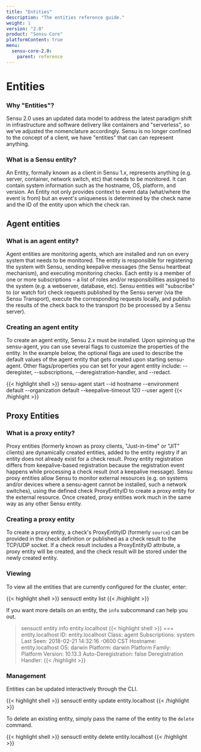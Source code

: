 ```yaml
---
title: "Entities"
description: "The entities reference guide."
weight: 1
version: "2.0"
product: "Sensu Core"
platformContent: true
menu:
  sensu-core-2.0:
    parent: reference
---
```


# Entities

### Why "Entities"?

Sensu 2.0 uses an updated data model to address the latest paradigm shift in infrastructure and software delivery like containers and "serverless", so we've adjusted the nomenclature accordingly. Sensu is no longer confined to the concept of a client, we have "entities" that can can represent anything.

### What is a Sensu entity?

An Entity, formally known as a client in Sensu 1.x, represents anything (e.g. server, container, network switch, etc) that needs to be monitored. It can contain system information such as the hostname, OS, platform, and version. An Entity not only provides context to event data (what/where the event is from) but an event's uniqueness is determined by the check name and the ID of the entity upon which the check ran.

## Agent entities

### What is an agent entity?

Agent entities are monitoring agents, which are installed and run on every system that needs to be monitored. The entity is responsible for registering the system with Sensu, sending keepalive messages (the Sensu heartbeat mechanism), and executing monitoring checks. Each entity is a member of one or more subscriptions – a list of roles and/or responsibilities assigned to the system (e.g. a webserver, database, etc). Sensu entities will "subscribe" to (or watch for) check requests published by the Sensu server (via the Sensu Transport), execute the corresponding requests locally, and publish the results of the check back to the transport (to be processed by a Sensu server).

### Creating an agent entity

To create an agent entity, Sensu 2.x must be installed. Upon spinning up the sensu-agent, you can use several flags to customize the properties of the entity. In the example below, the optional flags are used to describe the default values of the agent entity that gets created upon starting sensu-agent. Other flags/properties you can set for your agent entity include: --deregister, --subscriptions, --deregistration-handler, and --redact.

{{< highlight shell >}}
sensu-agent start --id hostname --environment default --organization default --keepalive-timeout 120 --user agent
{{< /highlight >}}

## Proxy Entities

### What is a proxy entity?

Proxy entities (formerly known as proxy clients, "Just-in-time" or "JIT" clients) are dynamically created entities, added to the entity registry if an entity does not already exist for a check result. Proxy entity registration differs from keepalive-based registration because the registration event happens while processing a check result (not a keepalive message). Sensu proxy entities allow Sensu to monitor external resources (e.g. on systems and/or devices where a sensu-agent cannot be installed, such a network switches), using the defined check ProxyEntityID to create a proxy entity for the external resource. Once created, proxy entities work much in the same way as any other Sensu entity.

### Creating a proxy entity

To create a proxy entity, a check's ProxyEntityID (formerly `source`) can be provided in the check definition or published as a check result to the TCP/UDP socket. If a check result includes a ProxyEntityID attribute, a proxy entity will be created, and the check result will be stored under the newly created entity.

### Viewing

To view all the entities that are currently configured for the cluster, enter:

{{< highlight shell >}}
sensuctl entity list
{{< /highlight >}}

If you want more details on an entity, the `info` subcommand can help you out.

> sensuctl entity info entity.localhost
{{< highlight shell >}}
=== entity.localhost
ID:                     entity.localhost
Class:                  agent
Subscriptions:          system
Last Seen:              2018-02-21 14:32:16 -0600 CST
Hostname:               entity.localhost
OS:                     darwin
Platform:               darwin
Platform Family:        
Platform Version:       10.13.3
Auto-Deregistration:    false
Deregistration Handler:
{{< /highlight >}}

### Management

Entities can be updated interactively through the CLI.

{{< highlight shell >}}
sensuctl entity update entity.localhost
{{< /highlight >}}

To delete an existing entity, simply pass the name of the entity to the `delete` command.

{{< highlight shell >}}
sensuctl entity delete entity.localhost
{{< /highlight >}}
